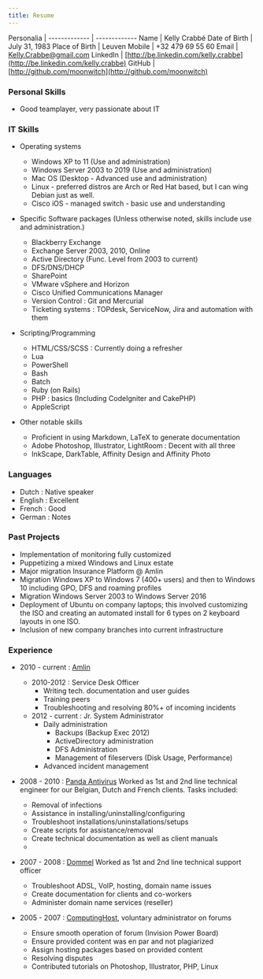 ```yaml
---
title: Resume
---
```


Personalia    |
------------- | -------------
Name          | Kelly Crabbé
Date of Birth | July 31, 1983
Place of Birth  | Leuven
Mobile        | +32 479 69 55 60
Email         | [Kelly.Crabbe@gmail.com](mailto:kelly.crabbe@gmail.com)
LinkedIn      | [http://be.linkedin.com/kelly.crabbe](http://be.linkedin.com/kelly.crabbe)
GitHub        | [http://github.com/moonwitch](http://github.com/moonwitch)

### Personal Skills
* Good teamplayer, very passionate about IT

### IT Skills
* Operating systems
    * Windows XP to 11 (Use and administration)
    * Windows Server 2003 to 2019 (Use and administration)
    * Mac OS (Desktop - Advanced use and administration)
    * Linux - preferred distros are Arch or Red Hat based, but I can wing Debian just as well. 
    * Cisco iOS - managed switch - basic use and understanding

* Specific Software packages (Unless otherwise noted, skills include use and administration.)
    * Blackberry Exchange
    * Exchange Server 2003, 2010, Online
    * Active Directory (Func. Level from 2003 to current)
    * DFS/DNS/DHCP
    * SharePoint
    * VMware vSphere and Horizon
    * Cisco Unified Communications Manager
    * Version Control : Git and Mercurial
    * Ticketing systems : TOPdesk, ServiceNow, Jira and automation with them

* Scripting/Programming
    * HTML/CSS/SCSS : Currently doing a refresher
    * Lua
    * PowerShell
    * Bash
    * Batch
    * Ruby (on Rails)
    * PHP : basics (Including CodeIgniter and CakePHP)
    * AppleScript

* Other notable skills
    * Proficient in using Markdown, LaTeX to generate documentation
    * Adobe Photoshop, Illustrator, LightRoom : Decent with all three
    * InkScape, DarkTable, Affinity Design and Affinity Photo

### Languages
* Dutch : Native speaker
* English : Excellent
* French : Good
* German : Notes

### Past Projects
* Implementation of monitoring fully customized
* Puppetizing a mixed Windows and Linux estate
* Major migration Insurance Platform @ Amlin
* Migration Windows XP to Windows 7 (400+ users) and then to Windows 10 including GPO, DFS and roaming profiles
* Migration Windows Server 2003 to Windows Server 2016
* Deployment of Ubuntu on company laptops; this involved customizing the ISO and creating an automated install for 6 types on 2 keyboard layouts in one ISO.
* Inclusion of new company branches into current infrastructure

### Experience
* 2010 - current : [Amlin](http://www.amlin.com)
    * 2010-2012 : Service Desk Officer
        * Writing tech. documentation and user guides
        * Training peers
        * Troubleshooting and resolving 80%+ of incoming incidents
    * 2012 - current : Jr. System Administrator
        * Daily administration
            * Backups (Backup Exec 2012)
            * ActiveDirectory administration
            * DFS Administration
            * Management of fileservers (Disk Usage, Performance)
        * Advanced incident management


* 2008 - 2010 : [Panda Antivirus](http://www.pandasecurity.com/)
Worked as 1st and 2nd line technical engineer for our Belgian, Dutch and French clients. Tasks included:
    * Removal of infections
    * Assistance in installing/uninstalling/configuring
    * Troubleshoot installations/uninstallations/setups
    * Create scripts for assistance/removal
    * Create technical documentation as well as client manuals
    * 
* 2007 - 2008 : [Dommel](http://dommel.be)
Worked as 1st and 2nd line technical support officer
    * Troubleshoot ADSL, VoIP, hosting, domain name issues
    * Create documentation for clients and co-workers
    * Administer domain name services (reseller)
* 2005 - 2007 : [ComputingHost](http://www.computinghost.com/), voluntary administrator on forums
    * Ensure smooth operation of forum (Invision Power Board)
    * Ensure provided content was en par and not plagiarized
    * Assign hosting packages based on provided content
    * Resolving disputes
    * Contributed tutorials on Photoshop, Illustrator, PHP, Linux
